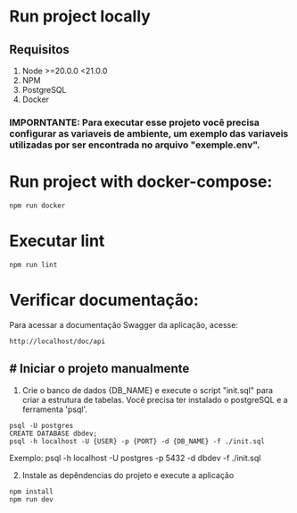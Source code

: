 # Run project locally

## Requisitos

1. Node >=20.0.0 <21.0.0
2. NPM
3. PostgreSQL
4. Docker

### IMPORNTANTE: Para executar esse projeto você precisa configurar as variaveis de ambiente, um exemplo das variaveis utilizadas por ser encontrada no arquivo "exemple.env".

# Run project with docker-compose:

```
npm run docker
```

# Executar lint

```
npm run lint
```

# Verificar documentação:

Para acessar a documentação Swagger da aplicação, acesse:

```
http://localhost/doc/api
```

## # Iniciar o projeto manualmente

1. Crie o banco de dados {DB_NAME} e execute o script "init.sql" para criar a estrutura de tabelas.
   Você precisa ter instalado o postgreSQL e a ferramenta 'psql'.

```
psql -U postgres
CREATE DATABASE dbdev;
psql -h localhost -U {USER} -p {PORT} -d {DB_NAME} -f ./init.sql
```

Exemplo:
psql -h localhost -U postgres -p 5432 -d dbdev -f ./init.sql

2. Instale as depêndencias do projeto e execute a aplicação

```
npm install
npm run dev
```
